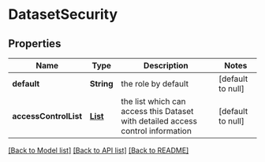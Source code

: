# DatasetSecurity
## Properties

| Name | Type | Description | Notes |
|------------ | ------------- | ------------- | -------------|
| **default** | **String** | the role by default | [default to null] |
| **accessControlList** | [**List**](DatasetAccessControl.md) | the list which can access this Dataset with detailed access control information | [default to null] |

[[Back to Model list]](../README.md#documentation-for-models) [[Back to API list]](../README.md#documentation-for-api-endpoints) [[Back to README]](../README.md)

